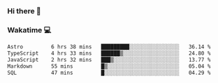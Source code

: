### Hi there 👋

<!--
**kikyou14/kikyou14** is a ✨ _special_ ✨ repository because its `README.md` (this file) appears on your GitHub profile.

Here are some ideas to get you started:

- 🔭 I’m currently working on ...
- 🌱 I’m currently learning ...
- 👯 I’m looking to collaborate on ...
- 🤔 I’m looking for help with ...
- 💬 Ask me about ...
- 📫 How to reach me: ...
- 😄 Pronouns: ...
- ⚡ Fun fact: ...
-->

### Wakatime 💻

<!--START_SECTION:waka-->

```txt
Astro         6 hrs 38 mins   █████████░░░░░░░░░░░░░░░░   36.14 %
TypeScript    4 hrs 33 mins   ██████▒░░░░░░░░░░░░░░░░░░   24.80 %
JavaScript    2 hrs 32 mins   ███▒░░░░░░░░░░░░░░░░░░░░░   13.77 %
Markdown      55 mins         █▒░░░░░░░░░░░░░░░░░░░░░░░   05.04 %
SQL           47 mins         █░░░░░░░░░░░░░░░░░░░░░░░░   04.29 %
```

<!--END_SECTION:waka-->
